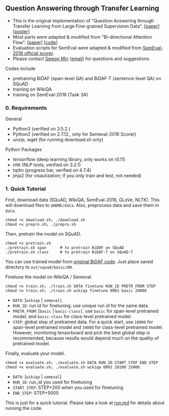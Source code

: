 ## Question Answering through Transfer Learning


- This is the original implementation of "Question Answering through Transfer Learning from Large Fine-grained Supervision Data". [[paper](http://aclweb.org/anthology/P17-2081)] [[poster](https://shmsw25.github.io/assets/acl2017_poster.pdf)]
- Most parts were adapted & modified from "Bi-directional Attention Flow". [[paper](https://arxiv.org/pdf/1611.01603.pdf)] [[code](https://github.com/allenai/bi-att-flow)]
- Evaluation scripts for SemEval were adapted & modified from [SemEval-2016 official scorer](http://alt.qcri.org/semeval2016/task3/index.php?id=data-and-tools).
- Please contact [Sewon Min](https://shmsw25.github.io) ([email](mailto:shmsw25@snu.ac.kr)) for questions and suggestions.


Codes include

- pretraining BiDAF (span-level QA) and BiDAF-T (sentence-level QA) on SQuAD
- training on WikiQA
- training on SemEval-2016 (Task 3A)

### 0. Requirements

General
- Python3 (verified on 3.5.2.)
- Python2 (verified on 2.7.12., only for Semeval-2016 Scorer)
- unzip, wget (for running download.sh only)

Python Packages
- tensorflow (deep learning library, only works on r0.11)
- nltk (NLP tools, verified on 3.2.1)
- tqdm (progress bar, verified on 4.7.4)
- jinja2 (for visaulization; if you only train and test, not needed)

### 1. Quick Tutorial

First, download data (SQuAD, WikiQA, SemEval-2016, GLoVe, NLTK). This will download files to `$HOME/data`. Also, preprocess data and save them in `data`.
```
chmod +x download.sh; ./download.sh
chmod +x prepro.sh; ./prepro.sh
```

Then, pretrain the model on SQuAD.
```
chmod +x pretrain.sh
./pretrain.sh span 		# to pretrain BiDAF on SQuAD
./pretrain.sh class		# to pretrain BiDAF-T on SQuAD-T
```
You can use trained model from [original BiDAF code](https://github.com/allenai/bi-att-flow). Just place saved directory to `out/squad/basic/00`.

Finetune the model on WikiQA / Semeval.
```
chmod +x train.sh; ./train.sh DATA finetune RUN_ID PRETR_FROM STEP
chmod +x train.sh; ./train.sh wikiqa finetune 0001 basic 20000
```
- `DATA`: [`wikiqa` | `semeval]`
- `RUN_ID`: run id for finetuning. use unique run id for the same data.
- `PRETR_FROM`: [`basic` | `basic-class]`. use `basic` for span-level pretrained model, and `basic-class` for class-level pretrained model.
- `STEP`: global step of pretrained data. For a quick start, use `18000` for span-level pretrained model and `34000` for class-level pretrained model. However, monitoring tensorboard and pick the best global step is recommended, because results would depend much on the quality of pretrained model.

Finally, evaluate your model.
```
chmod +x evaluate.sh; ./evaluate.sh DATA RUN_ID START_STEP END_STEP
chmod +x evaluate.sh; ./evaluate.sh wikiqa 0001 20200 25000
```
- `DATA`: [`wikiqa` | `semeval`]
- `RUN_ID`: run_id you used for finetuning
- `START_STEP`: STEP+200 when you used for finetuning
- `END_STEP`: STEP+5000

This is just for a quick tutorial. Please take a look at [run.md](run.md) for details about running the code. 



